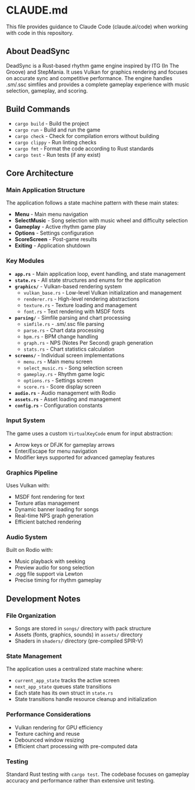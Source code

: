 # CLAUDE.md

This file provides guidance to Claude Code (claude.ai/code) when working with code in this repository.

## About DeadSync

DeadSync is a Rust-based rhythm game engine inspired by ITG (In The Groove) and StepMania. It uses Vulkan for graphics rendering and focuses on accurate sync and competitive performance. The engine handles .sm/.ssc simfiles and provides a complete gameplay experience with music selection, gameplay, and scoring.

## Build Commands

- `cargo build` - Build the project
- `cargo run` - Build and run the game
- `cargo check` - Check for compilation errors without building
- `cargo clippy` - Run linting checks
- `cargo fmt` - Format the code according to Rust standards
- `cargo test` - Run tests (if any exist)

## Core Architecture

### Main Application Structure

The application follows a state machine pattern with these main states:
- **Menu** - Main menu navigation
- **SelectMusic** - Song selection with music wheel and difficulty selection
- **Gameplay** - Active rhythm game play
- **Options** - Settings configuration
- **ScoreScreen** - Post-game results
- **Exiting** - Application shutdown

### Key Modules

- **`app.rs`** - Main application loop, event handling, and state management
- **`state.rs`** - All state structures and enums for the application
- **`graphics/`** - Vulkan-based rendering system
  - `vulkan_base.rs` - Low-level Vulkan initialization and management
  - `renderer.rs` - High-level rendering abstractions
  - `texture.rs` - Texture loading and management
  - `font.rs` - Text rendering with MSDF fonts
- **`parsing/`** - Simfile parsing and chart processing
  - `simfile.rs` - .sm/.ssc file parsing
  - `parse.rs` - Chart data processing
  - `bpm.rs` - BPM change handling
  - `graph.rs` - NPS (Notes Per Second) graph generation
  - `stats.rs` - Chart statistics calculation
- **`screens/`** - Individual screen implementations
  - `menu.rs` - Main menu screen
  - `select_music.rs` - Song selection screen
  - `gameplay.rs` - Rhythm game logic
  - `options.rs` - Settings screen
  - `score.rs` - Score display screen
- **`audio.rs`** - Audio management with Rodio
- **`assets.rs`** - Asset loading and management
- **`config.rs`** - Configuration constants

### Input System

The game uses a custom `VirtualKeyCode` enum for input abstraction:
- Arrow keys or DFJK for gameplay arrows
- Enter/Escape for menu navigation
- Modifier keys supported for advanced gameplay features

### Graphics Pipeline

Uses Vulkan with:
- MSDF font rendering for text
- Texture atlas management
- Dynamic banner loading for songs
- Real-time NPS graph generation
- Efficient batched rendering

### Audio System

Built on Rodio with:
- Music playback with seeking
- Preview audio for song selection
- .ogg file support via Lewton
- Precise timing for rhythm gameplay

## Development Notes

### File Organization

- Songs are stored in `songs/` directory with pack structure
- Assets (fonts, graphics, sounds) in `assets/` directory
- Shaders in `shaders/` directory (pre-compiled SPIR-V)

### State Management

The application uses a centralized state machine where:
- `current_app_state` tracks the active screen
- `next_app_state` queues state transitions
- Each state has its own struct in `state.rs`
- State transitions handle resource cleanup and initialization

### Performance Considerations

- Vulkan rendering for GPU efficiency
- Texture caching and reuse
- Debounced window resizing
- Efficient chart processing with pre-computed data

### Testing

Standard Rust testing with `cargo test`. The codebase focuses on gameplay accuracy and performance rather than extensive unit testing.